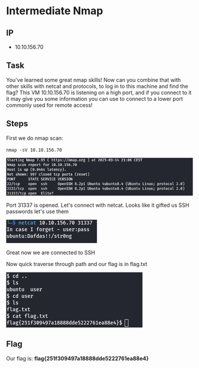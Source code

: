 # Intermediate Nmap
## IP
- 10.10.156.70
## Task

You've learned some great nmap skills! Now can you combine that with other skills with netcat and protocols, to log in to this machine and find the flag? This VM 10.10.156.70 is listening on a high port, and if you connect to it it may give you some information you can use to connect to a lower port commonly used for remote access!

## Steps

First we do nmap scan:

`nmap -sV 10.10.156.70`

![alt text](image.png)

Port 31337 is opened. Let's connect with netcat.
Looks like it gifted us SSH passwords let's use them

![alt text](image-1.png)

Great now we are connected to SSH

Now quick traverse through path and our flag is in flag.txt

![alt text](image-2.png)


## Flag

Our flag is: **flag{251f309497a18888dde5222761ea88e4}**